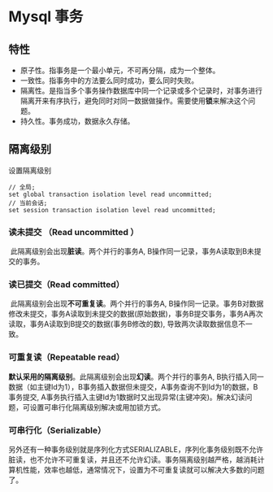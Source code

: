 # Mysql 事务



## 特性

- 原子性。指事务是一个最小单元，不可再分隔，成为一个整体。
- 一致性。指事务中的方法要么同时成功，要么同时失败。
- 隔离性。是指当多个事务操作数据库中同一个记录或多个记录时，对事务进行隔离开来有序执行，避免同时对同一数据做操作。需要使用**锁**来解决这个问题。
- 持久性。事务成功，数据永久存储。



## 隔离级别

设置隔离级别

```text
// 全局;
set global transaction isolation level read uncommitted;
// 当前会话;
set session transaction isolation level read uncommitted;
```

### 读未提交 （Read uncommitted ）

​	此隔离级别会出现**脏读**。两个并行的事务A, B操作同一记录，事务A读取到B未提交的事务。

### 读已提交（Read committed）

​	此隔离级别会出现**不可重复读**。两个并行的事务A, B操作同一记录。事务B对数据修改未提交，事务A读取到未提交的数据(原始数据)，事务B提交事务，事务A再次读取，事务A读取到B提交的数据(事务B修改的数), 导致两次读取数据信息不一致。

### 可重复读（Repeatable read）

​	**默认采用的隔离级别**。此隔离级别会出现**幻读**。两个并行的事务A, B执行插入同一数据（如主键Id为1），B事务插入数据但未提交，A事务查询不到Id为1的数据，B事务提交, A事务执行插入主键Id为1数据时又出现异常(主键冲突)。解决幻读问题，可设置可串行化隔离级别解决或用加锁方式。

### 可串行化（Serializable）

​	另外还有一种事务级别就是序列化方式SERIALIZABLE，序列化事务级别既不允许脏读，也不允许不可重复读，并且还不允许幻读。事务隔离级别越严格，越消耗计算机性能，效率也越低，通常情况下，设置为不可重复读就可以解决大多数的问题了。


